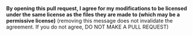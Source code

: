 __By opening this pull request, I agree for my modifications to be licensed under the same license as the files they are made to (which may be a permissive license)__ (removing this message does not invalidate the agreement. If you do not agree, DO NOT MAKE A PULL REQUEST)

